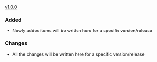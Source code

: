 [v1.0.0](#v1.0.0)

### Added

* Newly added items will be written here for a specific version/release

### Changes

* All the changes will be written here for a specific version/release
